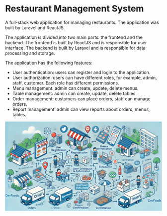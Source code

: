 # Restaurant Management System

A full-stack web application for managing restaurants. The application was built by Laravel and ReactJS.

The application is divided into two main parts: the frontend and the backend. The frontend is built by ReactJS and is responsible for user interface. The backend is built by Laravel and is responsible for data processing and storage.

The application has the following features:

- User authentication: users can register and login to the application.
- User authorization: users can have different roles, for example, admin, staff, customer. Each role has different permissions.
- Menu management: admin can create, update, delete menus.
- Table management: admin can create, update, delete tables.
- Order management: customers can place orders, staff can manage orders.
- Report management: admin can view reports about orders, menus, tables.


![](backend/public/dev.webp)

